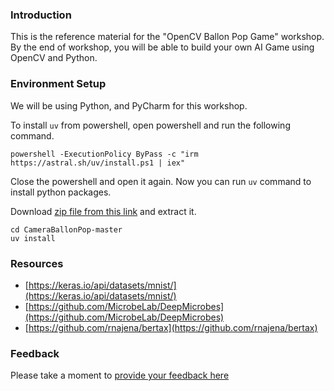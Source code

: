 <!--
.. title: OpenCV Ballon Pop Game [workshop]
.. slug: opencv-ballon-pop-game
.. date: 2025-03-09 03:29:59 UTC
.. updated: 
.. tags: opencv, python
.. category: workshop
.. link:
.. description: Build your own AI Game using OpenCV and Python
.. type: text
-->

### Introduction

This is the reference material for the "OpenCV Ballon Pop Game" workshop. By the end of workshop, you will be able to build your own AI Game using OpenCV and Python.


### Environment Setup

We will be using Python, and PyCharm for this workshop.

To install `uv` from powershell, open powershell and run the following command.

```shell
powershell -ExecutionPolicy ByPass -c "irm https://astral.sh/uv/install.ps1 | iex"
```

Close the powershell and open it again. Now you can run `uv` command to install python packages.

Download [zip file from this link](https://github.com/AvilPage/CameraBallonPop/archive/refs/heads/master.zip) and extract it.

```shell
cd CameraBallonPop-master
uv install
```


### Resources

- [https://keras.io/api/datasets/mnist/](https://keras.io/api/datasets/mnist/)
- [https://github.com/MicrobeLab/DeepMicrobes](https://github.com/MicrobeLab/DeepMicrobes)
- [https://github.com/rnajena/bertax](https://github.com/rnajena/bertax)


### Feedback

Please take a moment to [provide your feedback here](https://forms.gle/qoVTm2RCnCXrsjrk9)
